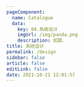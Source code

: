 ```yaml
---
pageComponent: 
  name: Catalogue
  data: 
    key: 04.系统设计
    imgUrl: /img/panda.png
    description: 如题.
title: 系统设计
permalink: /design
sidebar: false
article: false
editLink: false
date: 2021-10-21 12:01:57
---
```


